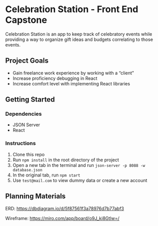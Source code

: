 # Celebration Station - Front End Capstone

Celebration Station is an app to keep track of celebratory events while providing a way to organize gift ideas and budgets correlating to those events.

## Project Goals
- Gain freelance work experience by working with a “client”
- Increase proficiency debugging in React
- Increase comfort level with implementing React libraries



## Getting Started

### Dependencies
 - JSON Server
 - React

### Instructions
1. Clone this repo
2. Run `npm install` in the root directory of the project
3. Open a new tab in the terminal and run `json-server -p 8088 -w database.json`
4. In the original tab, run `npm start`
5. Use `test@mail.com` to view dummy data or create a new account

## Planning Materials
ERD: https://dbdiagram.io/d/5f87561f3a78976d7b77abf3

Wireframe: https://miro.com/app/board/o9J_ki8Gtlw=/
